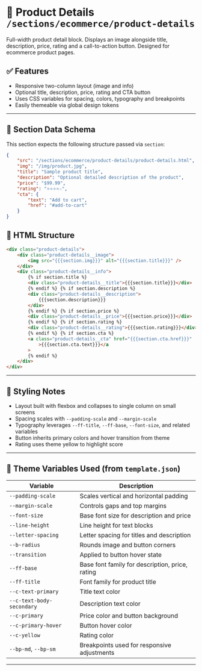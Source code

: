 # 📂 Product Details `/sections/ecommerce/product-details`

Full-width product detail block. Displays an image alongside title, description, price, rating and a call-to-action button. Designed for ecommerce product pages.

## ✅ Features

-   Responsive two-column layout (image and info)
-   Optional title, description, price, rating and CTA button
-   Uses CSS variables for spacing, colors, typography and breakpoints
-   Easily themeable via global design tokens

---

## 🧾 Section Data Schema

This section expects the following structure passed via `section`:

```json
{
	"src": "/sections/ecommerce/product-details/product-details.html",
	"img": "/img/product.jpg",
	"title": "Sample product title",
	"description": "Optional detailed description of the product",
	"price": "$99.99",
	"rating": "⭐️⭐️⭐️⭐️☆",
	"cta": {
		"text": "Add to cart",
		"href": "#add-to-cart"
	}
}
```

## 🧱 HTML Structure

```html
<div class="product-details">
	<div class="product-details__image">
		<img src="{{{section.img}}}" alt="{{{section.title}}}" />
	</div>
	<div class="product-details__info">
		{% if section.title %}
		<div class="product-details__title">{{{section.title}}}</div>
		{% endif %} {% if section.description %}
		<div class="product-details__description">
			{{{section.description}}}
		</div>
		{% endif %} {% if section.price %}
		<div class="product-details__price">{{{section.price}}}</div>
		{% endif %} {% if section.rating %}
		<div class="product-details__rating">{{{section.rating}}}</div>
		{% endif %} {% if section.cta %}
		<a class="product-details__cta" href="{{{section.cta.href}}}"
			>{{{section.cta.text}}}</a
		>
		{% endif %}
	</div>
</div>
```

---

## 🎨 Styling Notes

-   Layout built with flexbox and collapses to single column on small screens
-   Spacing scales with `--padding-scale` and `--margin-scale`
-   Typography leverages `--ff-title`, `--ff-base`, `--font-size`, and related variables
-   Button inherits primary colors and hover transition from theme
-   Rating uses theme yellow to highlight score

---

## 🧩 Theme Variables Used (from `template.json`)

| Variable                  | Description                                     |
| ------------------------- | ----------------------------------------------- |
| `--padding-scale`         | Scales vertical and horizontal padding          |
| `--margin-scale`          | Controls gaps and top margins                   |
| `--font-size`             | Base font size for description and price        |
| `--line-height`           | Line height for text blocks                     |
| `--letter-spacing`        | Letter spacing for titles and description       |
| `--b-radius`              | Rounds image and button corners                 |
| `--transition`            | Applied to button hover state                   |
| `--ff-base`               | Base font family for description, price, rating |
| `--ff-title`              | Font family for product title                   |
| `--c-text-primary`        | Title text color                                |
| `--c-text-body-secondary` | Description text color                          |
| `--c-primary`             | Price color and button background               |
| `--c-primary-hover`       | Button hover color                              |
| `--c-yellow`              | Rating color                                    |
| `--bp-md`, `--bp-sm`      | Breakpoints used for responsive adjustments     |

---
